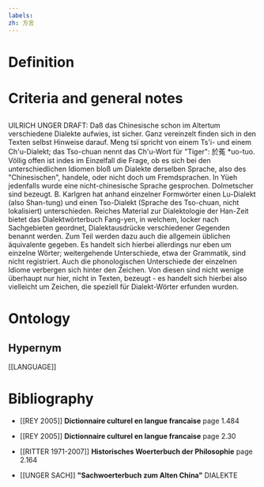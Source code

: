 ```yaml
---
labels: 
zh: 方言
---
```


# Definition

# Criteria and general notes
## 
UlLRICH UNGER DRAFT: Daß das Chinesische schon im Altertum verschiedene Dialekte aufwies, ist sicher. Ganz vereinzelt finden sich in den Texten selbst Hinweise darauf. Meng tsï spricht von einem Ts'i- und einem Ch'u-Dialekt; das Tso-chuan nennt das Ch'u-Wort für "Tiger": 於菟 *uo-tuo. Völlig offen ist indes im Einzelfall die Frage, ob es sich bei den unterschiedlichen Idiomen bloß um Dialekte derselben Sprache, also des "Chinesischen", handele, oder nicht doch um Fremdsprachen. In Yüeh jedenfalls wurde eine nicht-chinesische Sprache gesprochen. Dolmetscher sind bezeugt. B. Karlgren hat anhand einzelner Formwörter einen Lu-Dialekt (also Shan-tung) und einen Tso-Dialekt (Sprache des Tso-chuan, nicht lokalisiert) unterschieden. Reiches Material zur Dialektologie der Han-Zeit bietet das Dialektwörterbuch Fang-yen, in welchem, locker nach Sachgebieten geordnet, Dialektausdrücke verschiedener Gegenden benannt werden. Zum Teil werden dazu auch die allgemein üblichen äquivalente gegeben. Es handelt sich hierbei allerdings nur eben um einzelne Wörter; weitergehende Unterschiede, etwa der Grammatik, sind nicht registriert. Auch die phonologischen Unterschiede der einzelnen Idiome verbergen sich hinter den Zeichen. Von diesen sind nicht wenige überhaupt nur hier, nicht in Texten, bezeugt - es handelt sich hierbei also vielleicht um Zeichen, die speziell für Dialekt-Wörter erfunden wurden.
# Ontology

## Hypernym
[[LANGUAGE]]
# Bibliography
- [[REY 2005]]
**Dictionnaire culturel en langue francaise** page 1.484

- [[REY 2005]]
**Dictionnaire culturel en langue francaise** page 2.30

- [[RITTER 1971-2007]]
**Historisches Woerterbuch der Philosophie** page 2.164

- [[UNGER SACH]]
**"Sachwoerterbuch zum Alten China"** 
DIALEKTE